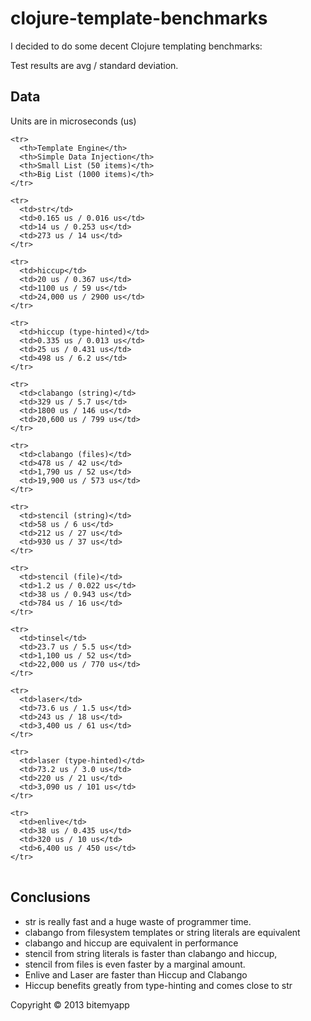 # clojure-template-benchmarks

I decided to do some decent Clojure templating benchmarks:

Test results are avg / standard deviation.

## Data

Units are in microseconds (us)

<table>

    <tr>
      <th>Template Engine</th>
      <th>Simple Data Injection</th>
      <th>Small List (50 items)</th>
      <th>Big List (1000 items)</th>
    </tr>

    <tr>
      <td>str</td>
      <td>0.165 us / 0.016 us</td>
      <td>14 us / 0.253 us</td>
      <td>273 us / 14 us</td>
    </tr>

    <tr>
      <td>hiccup</td>
      <td>20 us / 0.367 us</td>
      <td>1100 us / 59 us</td>
      <td>24,000 us / 2900 us</td>
    </tr>

    <tr>
      <td>hiccup (type-hinted)</td>
      <td>0.335 us / 0.013 us</td>
      <td>25 us / 0.431 us</td>
      <td>498 us / 6.2 us</td>
    </tr>

    <tr>
      <td>clabango (string)</td>
      <td>329 us / 5.7 us</td>
      <td>1800 us / 146 us</td>
      <td>20,600 us / 799 us</td>
    </tr>

    <tr>
      <td>clabango (files)</td>
      <td>478 us / 42 us</td>
      <td>1,790 us / 52 us</td>
      <td>19,900 us / 573 us</td>
    </tr>

    <tr>
      <td>stencil (string)</td>
      <td>58 us / 6 us</td>
      <td>212 us / 27 us</td>
      <td>930 us / 37 us</td>
    </tr>

    <tr>
      <td>stencil (file)</td>
      <td>1.2 us / 0.022 us</td>
      <td>38 us / 0.943 us</td>
      <td>784 us / 16 us</td>
    </tr>

    <tr>
      <td>tinsel</td>
      <td>23.7 us / 5.5 us</td>
      <td>1,100 us / 52 us</td>
      <td>22,000 us / 770 us</td>
    </tr>

    <tr>
      <td>laser</td>
      <td>73.6 us / 1.5 us</td>
      <td>243 us / 18 us</td>
      <td>3,400 us / 61 us</td>
    </tr>

    <tr>
      <td>laser (type-hinted)</td>
      <td>73.2 us / 3.0 us</td>
      <td>220 us / 21 us</td>
      <td>3,090 us / 101 us</td>
    </tr>

    <tr>
      <td>enlive</td>
      <td>38 us / 0.435 us</td>
      <td>320 us / 10 us</td>
      <td>6,400 us / 450 us</td>
    </tr>

</table>

## Conclusions

+ str is really fast and a huge waste of programmer time.
+ clabango from filesystem templates or string literals are equivalent
+ clabango and hiccup are equivalent in performance
+ stencil from string literals is faster than clabango and hiccup,
+ stencil from files is even faster by a marginal amount.
+ Enlive and Laser are faster than Hiccup and Clabango
+ Hiccup benefits greatly from type-hinting and comes close to str

Copyright © 2013 bitemyapp
